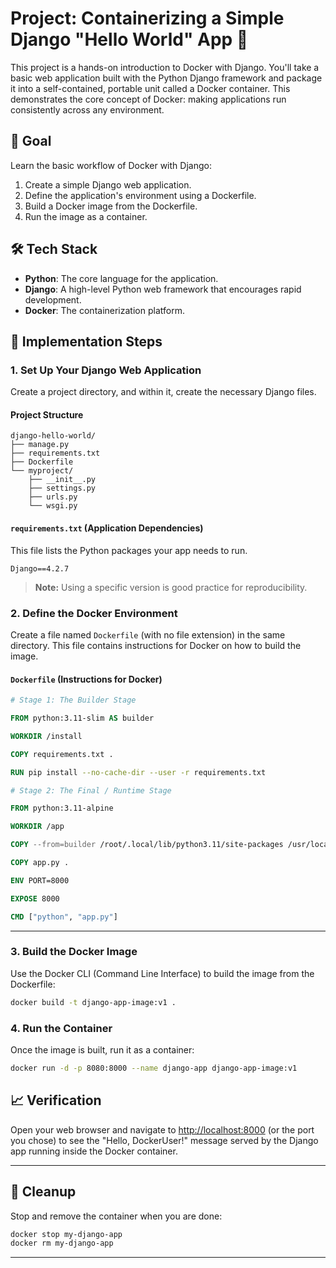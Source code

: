 # Project: Containerizing a Simple Django "Hello World" App 🐳

This project is a hands-on introduction to Docker with Django. You'll take a basic web application built with the Python Django framework and package it into a self-contained, portable unit called a Docker container. This demonstrates the core concept of Docker: making applications run consistently across any environment.

## 🎯 Goal

Learn the basic workflow of Docker with Django:

1. Create a simple Django web application.
2. Define the application's environment using a Dockerfile.
3. Build a Docker image from the Dockerfile.
4. Run the image as a container.

## 🛠️ Tech Stack

- **Python**: The core language for the application.
- **Django**: A high-level Python web framework that encourages rapid development.
- **Docker**: The containerization platform.

## 📝 Implementation Steps

### 1. Set Up Your Django Web Application

Create a project directory, and within it, create the necessary Django files.

#### Project Structure
```
django-hello-world/
├── manage.py
├── requirements.txt
├── Dockerfile
└── myproject/
    ├── __init__.py
    ├── settings.py
    ├── urls.py
    └── wsgi.py
```

#### `requirements.txt` (Application Dependencies)

This file lists the Python packages your app needs to run.

```
Django==4.2.7
```

> **Note:** Using a specific version is good practice for reproducibility.


### 2. Define the Docker Environment

Create a file named `Dockerfile` (with no file extension) in the same directory. This file contains instructions for Docker on how to build the image.

#### `Dockerfile` (Instructions for Docker)

```dockerfile
# Stage 1: The Builder Stage

FROM python:3.11-slim AS builder

WORKDIR /install

COPY requirements.txt .

RUN pip install --no-cache-dir --user -r requirements.txt

# Stage 2: The Final / Runtime Stage

FROM python:3.11-alpine

WORKDIR /app

COPY --from=builder /root/.local/lib/python3.11/site-packages /usr/local/lib/python3.11/site-packages

COPY app.py .

ENV PORT=8000

EXPOSE 8000

CMD ["python", "app.py"]
```

---

### 3. Build the Docker Image

Use the Docker CLI (Command Line Interface) to build the image from the Dockerfile:

```bash
docker build -t django-app-image:v1 .
```


### 4. Run the Container

Once the image is built, run it as a container:

```bash
docker run -d -p 8080:8000 --name django-app django-app-image:v1
```


## 📈 Verification

Open your web browser and navigate to [http://localhost:8000](http://localhost:8000) (or the port you chose) to see the "Hello, DockerUser!" message served by the Django app running inside the Docker container.

---

## 🧹 Cleanup

Stop and remove the container when you are done:

```bash
docker stop my-django-app
docker rm my-django-app
```

---
